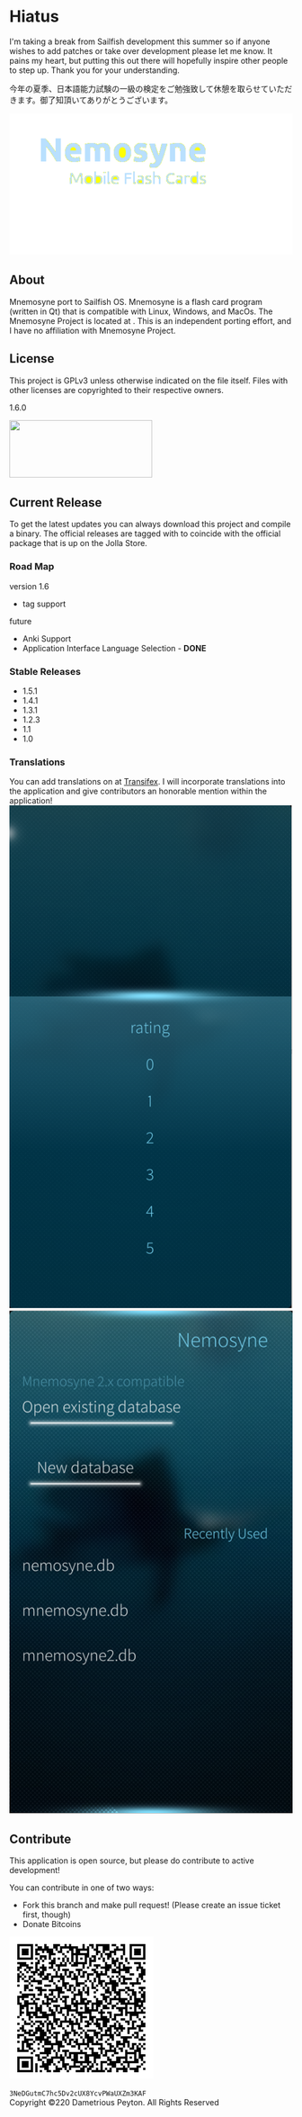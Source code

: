 <h1>Hiatus</h1>
I'm taking a break from Sailfish development this summer so if anyone wishes to add patches or take over development please let me know.  It pains my heart, but putting this out there will hopefully inspire other people to step up. Thank you for your understanding.

今年の夏季、日本語能力試験の一級の検定をご勉強致して休憩を取らせていただきます。御了知頂いてありがとうございます。

<img src="store/cover.png" />

<h2>About</h2>
Mnemosyne port to Sailfish OS. Mnemosyne is a flash card program (written in Qt) that is compatible with Linux, Windows, and MacOs. The Mnemosyne Project is located at <a href="http://http://mnemosyne-proj.org/"></a>. This is an independent porting effort, and I have no affiliation with Mnemosyne Project.

<h2>License</h2>

This project is GPLv3 unless otherwise indicated on the file itself. Files with other licenses are copyrighted to their respective owners.
<p>
1.6.0
<p>
<img src="http://www.gnu.org/graphics/gplv3-127x51.png" width="254" height="102" />

<h2>Current Release</h2>
To get the latest updates you can always download this project and compile a binary. The official releases are tagged with to coincide with the official package that is up on the Jolla Store.

<h3>Road Map</h3>
version 1.6
<ul>
  <li>tag support</li>
</ul>
future
<ul>
  <li>Anki Support</li>
  <li>Application Interface Language Selection - <strong>DONE</strong></li>
</ul>

<h3>Stable Releases</h3>
<ul>
  <li>1.5.1</li>
  <li>1.4.1</li>
  <li>1.3.1</li>
  <li>1.2.3</li>
  <li>1.1</li>
  <li>1.0</li>
</ul>

<h3>Translations</h3>
<p>
You can add translations on at <a href="https://www.transifex.com/projects/p/harbour-nemosyne/">Transifex</a>. I will incorporate translations into the application and give contributors an honorable mention within the application!

<img src="store/snapshot2.png" />

<img src="store/snapshot3.png" />

<h2>Contribute</h2>

This application is open source,  but please do contribute to active development!
<p>
You can contribute in one of two ways:
<ul>
<li>Fork this branch and make pull request! (Please create an issue ticket first, though)
<li>Donate Bitcoins
</ul>
<p>
<img src="bitcoinaddy.png" />
<p>
<code>3NeDGutmC7hc5Dv2cUX8YcvPWaUXZm3KAF</code>


<br>
Copyright ©220 Dametrious Peyton. All Rights Reserved
